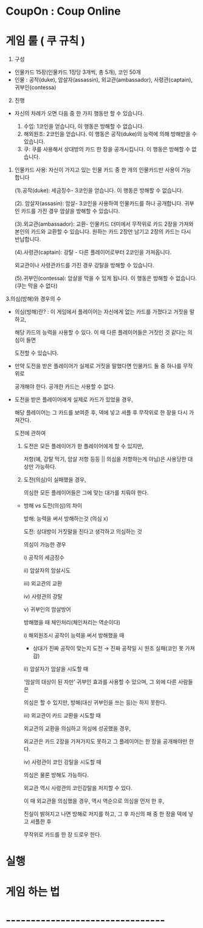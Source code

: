 # CoupOn : Coup Online
# 게임 룰 ( 쿠 규칙 )
1. 구성

- 인물카드 15장(인물카드 1장당 3개씩, 총 5개), 코인 50개
- 인물 : 공작(duke), 암살자(assassin), 외교관(ambassador), 사령관(captain), 귀부인(contessa)

2. 진행

- 자신의 차례가 오면 다음 중 한 가지 행동만 할 수 있습니다.
    
    
    1. 수입: 1코인을 얻습니다, 이 행동은 방해할 수 없습니다.
    2. 해외원조: 2코인을 얻습니다. 이 행동은 공작(duke)의 능력에 의해 방해받을 수 있습니다.
    3. 쿠: 쿠를 사용해서 상대방의 카드 한 장을 공개시킵니다. 이 행동은 방해할 수 없습니다.

1. 인물카드 사용: 자신이 가지고 있는 인물 카드 중 한 개의 인물카드만 사용이 가능 합니다

    (1).공작(duke): 세금징수-  3코인을 얻습니다. 이 행동은 방해할 수 없습니다.
    
    (2). 암살자(assasin): 암살- 3코인을 사용하여 인물카드를 하나 공개합니다. 귀부인 카드를 가진 경우 암살을 방해할 수 있습니다.
    
    (3).외교관(ambassador): 교환- 인물카드 더미에서 무작위로 카드 2장을 가져와 본인의 카드와 교환할 수 있습니다. 원하는 카드 2장만 남기고 2장의 카드는 다시 반납합니다.
    
    (4).사령관(captain): 강탈 - 다른 플레이어로부터 2코인을 가져옵니다.
    
    외교관이나 사령관카드를 가진 경우 강탈을 방해할 수 있습니다.
    
    (5).귀부인(contessa): 암살을 막을 수 있게 됩니다. 이 행동은 방해할 수 없습니다.(쿠는 막을 수 없다)
    

3.의심(방해)와 경우의 수

- 의심(방해)란? : 이 게임에서 플레이어는 자신에게 없는 카드를 가졌다고 거짓을 말하고,
    
    해당 카드의 능력을 사용할 수 있다. 이 때 다른 플레이어들은 거짓인 것 같다는 의심이 들면
    
    도전할 수 있습니다.
    
- 만약 도전을 받은 플레이어가 실제로 거짓을 말했다면 인물카드 둘 중 하나를 무작위로
    
    공개해야 한다. 공개한 카드는 사용할 수 없다.
    
- 도전을 받은 플레이어에게 실제로 카드가 있었을 경우,
    
    해당 플레이어는 그 카드를 보여준 후, 덱에 넣고 셔플 후 무작위로 한 장을 다시 가져간다.
    
    도전에 관하여
    
    1. 도전은 모든 플레이어가 한 플레이어에게 할 수 있지만,
        
        저항(예, 강탈 막기, 암살 저항 등등 || 의심을 저항하는게 아님)은 사용당한 대상만 가능하다.
        
    2. 도전(의심)이 실패했을 경우,
        
        의심한 모든 플레이어들은 그에 맞는 대가를 치뤄야 한다.
        
    - 방해 vs 도전(의심)의 차이
        
        방해: 능력을 써서 방해하는것 (의심 x)
        
        도전: 상대방이 거짓말을 친다고 생각하고 의심하는 것
        
        의심이 가능한 경우
        
        i) 공작의 세금징수
        
        ii) 암살자의 암살시도
        
        iii) 외교관의 교환
        
        iv) 사령관의 강탈
        
        v) 귀부인의 암살방어
        
        방해했을 때 체인처리(체인처리는 역순이다)
        
        i) 해외원조시 공작이 능력을 써서 방해했을 때
        
        - 상대가 진짜 공작이 맞는지 도전 → 진짜 공작일 시 원조 실패(코인 못 가져감)
        
        ii) 암살자가 암살을 시도할 때
        
        ‘암살의 대상이 된 자만’ 귀부인 효과를 사용할 수 있으며, 그 외에 다른 사람들은
        
        의심은 할 수 있지만, 방해(대신 귀부인을 쓰는 등)는 하지 못한다.
        
        iii) 외교관이 카드 교환을 시도할 때
        
        외교관의 교환을 의심하고 의심에 성공했을 경우,
        
        외교관은 카드 2장을 가져가지도 못하고 그 플레이어는 한 장을 공개해야만 한다.
        
        iv) 사령관이 코인 강탈을 시도할 때 
        
        의심은 물론 방해도 가능하다.
        
        외교관 역시 사령관의 코인강탈을 저지할 수 있다.
        
        이 때 외교관을 의심했을 경우, 역시 역순으로 의심을 먼저 한 후,
        
        진실이 밝혀지고 나면 방해로 저지를 하고, 그 후 자신의 패 중 한 장을 덱에 넣고 셔플한 후
        
        무작위로 카드를 한 장 드로우 한다.

# 실행

# 게임 하는 법

# --------------------------------

